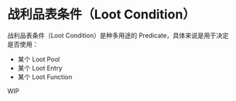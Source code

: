 # 战利品表条件（Loot Condition）

战利品表条件（Loot Condition）是种多用途的 Predicate，具体来说是用于决定是否使用：

  - 某个 Loot Pool
  - 某个 Loot Entry
  - 某个 Loot Function

WIP
